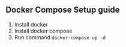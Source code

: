 ## Docker Compose Setup guide

1. Install docker
2. Install docker compose
3. Run command ```docker-compose up -d```

